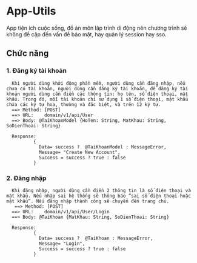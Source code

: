 # App-Utils 
App tiện ích cuộc sống, đồ án môn lập trình di động nên chương trình sẽ không đề cập đến vấn đề bảo mật, hay quản lý session hay sso. 


## Chức năng
### 1. Đăng ký tài khoản
      Khi người dùng khởi động phần mềm, người dùng cần đăng nhập, nếu chưa có tài khoản, người dùng cần đăng ký tài khoản, để đăng ký tài khoản người dùng cần điền các thông tin: họ tên, số điện thoại, mật khẩu. Trong đó, mỗi tài khoản chỉ sử dụng 1 số điện thoại, mật khẩu chứa các ký tự hoa, thường và đăc biệt, và trên 12 ký tự.
      ==> Method: [POST] 
      ==> URL:    domain/v1/api/User
      ==> Body: @TaiKhoanModel {HoTen: String, MatKhau: String, SoDienThoai: String}
      
      Response: 
              {
                Data= success ?  @TaiKhoanModel : MessageError,
                Message= "Create New Account",
                Success = success ? true : false
              }
              
 ### 2. Đăng nhập
      Khi đăng nhập, người dùng cần điền 2 thông tin là số điện thoại và mật khẩu. Nếu nhập sai hệ thống sẽ thông báo “sai số điện thoại hoặc mật khẩu”. Nếu đăng nhập thành công sẽ chuyển đến trang chủ. 
       ==> Method: [POST] 
      ==> URL:    domain/v1/api/User/Login
      ==> Body: @TaiKhoan {MatKhau: String, SoDienThoai: String}
      
      Response: 
              {
                Data= success ?  @TaiKhoan : MessageError,
                Message= "Login",
                Success = success ? true : false
              }
      
